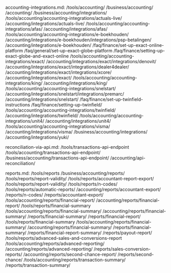 accounting-integrations.md:
/tools/accounting/
/business/accounting/
/accounting/
/business/accounting/integrations/
/tools/accounting/accounting-integrations/actuals-live/
/accounting/integrations/actuals-live/
/tools/accounting/accounting-integrations/afas/
/accounting/integrations/afas/
/tools/accounting/accounting-integrations/e-boekhouden/
/accounting/integrations/e-boekhouden/integrations/psp-betalingen/
/accounting/integrations/e-boekhouden/
/faq/finance/set-up-exact-online-platform
/faq/general/set-up-exact-globe-platform
/faq/finance/setting-up-exact-globe-and-exact-online
/tools/accounting/accounting-integrations/exact/
/accounting/integrations/exact/integrations/denovit/
/accounting/integrations/exact/integrations/dealer4dealer/
/accounting/integrations/exact/integrations/xcore/
/accounting/integrations/exact/
/tools/accounting/accounting-integrations/king/
/accounting/integrations/king/
/tools/accounting/accounting-integrations/snelstart/
/accounting/integrations/snelstart/integrations/premarc/
/accounting/integrations/snelstart/
/faq/finance/set-up-twinfield-instructions
/faq/finance/setting-up-twinfield/
/tools/accounting/accounting-integrations/twinfield/
/accounting/integrations/twinfield/
/tools/accounting/accounting-integrations/unit4/
/accounting/integrations/unit4/
/tools/accounting/accounting-integrations/visma/
/accounting/integrations/visma/
/business/accounting/integrations/
/accounting/integrations/yuki/

reconciliation-via-api.md:
/tools/transactions-api-endpoint
/tools/accounting/transactions-api-endpoint/
/business/accounting/transactions-api-endpoint/
/accounting/api-reconciliation/

reports.md:
/tools/reports
/business/accounting/reports/
/tools/reports/report-validity/
/tools/reports/accountant-report-export/
/tools/reports/report-validity/
/tools/reports/n-codes/
/tools/reports/automatic-reports/
/accounting/reports/accountant-export/
/reports/n-codes/
/reports/accountant-export/
/tools/accounting/reports/financial-report/
/accounting/reports/financial-report/
/tools/reports/financial-summary
/tools/accounting/reports/financial-summary/
/accounting/reports/financial-summary/
/reports/financial-summary/
/reports/financial-report/
/tools/reports/financial-summary
/tools/accounting/reports/financial-summary/
/accounting/reports/financial-summary/
/reports/financial-summary/
/reports/financial-report-summary/
/reports/payout-report/
/tools/reports/advanced-sales-and-conversions-report
/tools/accounting/reports/advanced-reporting/
/accounting/reports/advanced-reporting/
/reports/sales-conversion-reports/
/accounting/reports/second-chance-report/
/reports/second-chance/
/tools/accounting/reports/transaction-summary/
/reports/transaction-summary/